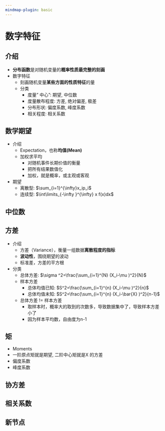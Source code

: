 ```yaml
---
mindmap-plugin: basic
---
```


# 数字特征

## 介绍
- **分布函数**是对随机变量的**概率性质最完整的刻画**
- 数字特征
    - 刻画随机变量**某些方面的性质特征**的量
    - 分类
        - 度量” 中心”: 期望, 中位数
        - 度量散布程度: 方差, 绝对偏差, 极差
        - 分布形状: 偏度系数, 峰度系数
        - 相关程度: 相关系数

## 数学期望
- 介绍
    - Expectation，也称**均值(Mean)**
    - 加权求平均
        - 对随机事件长期价值的衡量
        - 把所有结果数值化
        - 加权，就是概率，或主观或客观
- 期望
    - 离散型: $\sum_{i=1}^{\infty}x_ip_i$
    - 连续型: $\int\limits_{-\infty }^{\infty} x f(x)dx$

## 中位数

## 方差
- 介绍
    - 方差（Variance），衡量一组数据**离散程度的指标**
    - **波动性**，围绕期望的波动
    - 标准差，方差的平方根
- 分类
	- 总体方差: $\sigma ^2=\frac{\sum_{i=1}^{N} (X_i-\mu )^2}{N}$
	- 样本方差
		- 总体均值已知: $S^2=\frac{\sum_{i=1}^{n} (X_i-\mu )^2}{n}$
		- 总体均值未知: $S^2=\frac{\sum_{i=1}^{n} (X_i-\bar{X} )^2}{n-1}$
	- 总体方差 != 样本方差
		- 取样本时，概率大的取到的次数多，导致数据集中了，导致样本方差小了
		- 因为样本平均数，自由度为n-1
## 矩
- Moments
- 一阶原点矩就是期望, 二阶中心矩就是X 的方差
- 偏度系数
- 峰度系数

## 协方差

## 相关系数

## 新节点